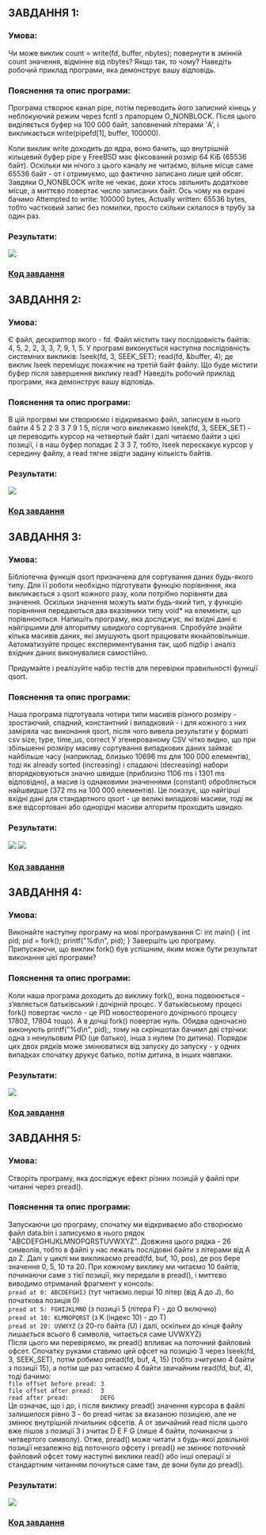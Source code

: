 ## ЗАВДАННЯ 1:

### Умова:
 Чи може виклик count = write(fd, buffer, nbytes); повернути в змінній count значення, відмінне від nbytes? Якщо так, то чому? Наведіть робочий приклад програми, яка демонструє вашу відповідь.
### Пояснення та опис програми:
Програма створює канал pipe, потім переводить його записний кінець у неблокуючий режим через fcntl з прапорцем O_NONBLOCK. Після цього виділяється буфер на 100 000 байт, заповнений літерами 'A', і викликається write(pipefd[1], buffer, 100000).

Коли виклик write доходить до ядра, воно бачить, що внутрішній кільцевий буфер pipe у FreeBSD має фіксований розмір 64 КіБ (65536 байт). Оскільки ми нічого з цього каналу не читаємо, вільне місце саме 65536 байт - от і отримуємо, що фактично записано лише цей обсяг. Завдяки O_NONBLOCK write не чекає, доки хтось звільнить додаткове місце, а миттєво повертає число записаних байт. Ось чому на екрані бачимо Attempted to write: 100000 bytes, Actually written: 65536 bytes, тобто частковий запис без помилки, просто скільки склалося в трубу за один раз.
### Результати:

![](task1/1.png)
### [Код завдання](task1/task.c)



## ЗАВДАННЯ 2:

### Умова:
 Є файл, дескриптор якого - fd. Файл містить таку послідовність байтів: 4, 5, 2, 2, 3, 3, 7, 9, 1, 5. У програмі виконується наступна послідовність системних викликів:
lseek(fd, 3, SEEK_SET);
read(fd, &buffer, 4);
де виклик lseek переміщує покажчик на третій байт файлу. Що буде містити буфер після завершення виклику read? Наведіть робочий приклад програми, яка демонструє вашу відповідь.

### Пояснення та опис програми:
В цій прогрвмі ми створюємо і відкриваємо файл, записуєм в нього байти 4 5 2 2 3 3 7 9 1 5, після чого викликаємо
lseek(fd, 3, SEEK_SET) - це переводить курсор на четвертый байт і далі читаємо байти з цієї позиції, і в наш буфер попадає 2 3 3 7, тобто, lseek перескакує курсор у середину файлу, а read тягне звідти задану кількість байтів.
### Результати:

![](task2/1.png)
### [Код завдання](task2/task.c)




## ЗАВДАННЯ 3:

### Умова:
 Бібліотечна функція qsort призначена для сортування даних будь-якого типу. Для її роботи необхідно підготувати функцію порівняння, яка викликається з qsort кожного разу, коли потрібно порівняти два значення.
 Оскільки значення можуть мати будь-який тип, у функцію порівняння передаються два вказівники типу void* на елементи, що порівнюються.
Напишіть програму, яка досліджує, які вхідні дані є найгіршими для алгоритму швидкого сортування. Спробуйте знайти кілька масивів даних, які змушують qsort працювати якнайповільніше. Автоматизуйте процес експериментування так, щоб підбір і аналіз вхідних даних виконувалися самостійно.


Придумайте і реалізуйте набір тестів для перевірки правильності функції qsort.

### Пояснення та опис програми:
Наша програма підготувала чотири типи масивів різного розміру - зростаючий, спадний, константний і випадковий - і для кожного з них заміряла час виконання qsort, після чого вивела результати у форматі csv size, type, time_us, correct
У згенерованому CSV чітко видно, що при збільшенні розміру масиву сортування випадкових даних займає найбільше часу (наприклад, близько 10696 ms для 100 000 елементів), тоді як already sorted (increasing) i спадаючі (decreasing) набори впорядковуються значно швидше (приблизно 1106 ms і 1301 ms відповідно), а масив із однаковими значеннями (constant) обробляється найшвидше (372 ms на 100 000 елементів). Це показує, що найгірші вхідні дані для стандартного qsort - це великі випадкові масиви, тоді як вже відсортовані або однорідні масиви алгоритм проходить швидко.
### Результати:

![](task3/1.png)
![](task3/2.png)
### [Код завдання](task3/task.c)






## ЗАВДАННЯ 4:

### Умова:
Виконайте наступну програму на мові програмування С:
int main() {
  int pid;
  pid = fork();
  printf("%d\n", pid);
}
Завершіть цю програму. Припускаючи, що виклик fork() був успішним, яким може бути результат виконання цієї програми?


### Пояснення та опис програми:
Коли наша програма доходить до виклику fork(), вона подвоюється - з’являється батьківський і дочірній процес. У батьківському процесі fork() повертає число - це PID новоствореного дочірнього процесу  17802, 17804 тощо). А в дочці fork() повертає нуль. Обидва одночасно виконують printf("%d\n", pid);, тому на скріншотах бачимл дві стрічки: одна з ненульовим PID (це батько), інша з нулем (то дитина).
Порядок цих двох рядків може змінюватися від запуску до запуску - у одних випадках спочатку друкує батько, потім дитина, в інших навпаки.
### Результати:

![](task4/1.png)
### [Код завдання](task4/task.c)





## ЗАВДАННЯ 5:

### Умова:
Створіть програму, яка досліджує ефект різних позицій у файлі при читанні через pread().
### Пояснення та опис програми:
Запускаючи цю програму, спочатку ми відкриваємо або створюємо файл data.bin і записуємо в нього рядок "ABCDEFGHIJKLMNOPQRSTUVWXYZ". Довжина цього рядка - 26 символів, тобто в файлі у нас лежать послідовні байти з літерами від A до Z.
Далі у циклі ми викликаємо pread(fd, buf, 10, pos), де pos бере значення 0, 5, 10 та 20. При кожному виклику ми читаємо 10 байтів, починаючи саме з тієї позиції, яку передали в pread(), і миттєво виводимо отриманий фрагмент у консоль:  
 `pread at 0: ABCDEFGHIJ`  (тут читаємо перші 10 літер (від A до J), бо початкова позиція 0)  
 `pread at 5: FGHIJKLMNO`  (з позиції 5 (літера F) - до O включно)  
 `pread at 10: KLMNOPQRST` (з K (індекс 10) - до T)  
 `pread at 20: UVWXYZ` (з 20-го байта (U) і далі, оскільки до кінця файлу лишається всього 6 символів, читається саме UVWXYZ)  
Після цього ми перевіряємо, як pread() впливає на поточний файловий офсет. Спочатку руками ставимо цей офсет на позицію 3 через lseek(fd, 3, SEEK_SET), потім робимо pread(fd, buf, 4, 15) (тобто зчитуємо 4 байти з позиції 15), а потім ще раз читаємо 4 байти звичайним read(fd, buf, 4), тоді бачимо:  
`file offset before pread: 3`  
`file offset after pread:  3`  
`read after pread:         DEFG`  
Це означає, що і до, і після виклику pread() значення курсора в файлі залишилося рівно 3 - бо pread читає за вказаною позицією, але не змінює внутрішній лічильник офсетів. А от звичайний read після цього вже пішов з позиції 3 і зчитає D E F G (лише 4 байти, починаючи з четвертого символу).
Отже, pread() може читати з будь-якої довільної позиції незалежно від поточного офсету і pread() не змінює поточний файловий офсет тому наступні виклики read() або інші операції зі стандартним читанням почнуться саме там, де вони були до pread().
### Результати:

![](task5/1.png)
### [Код завдання](task5/task.c)
